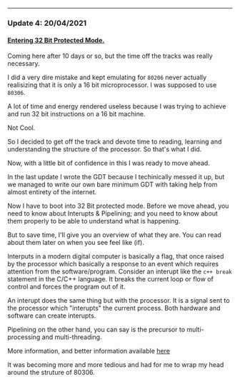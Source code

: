 ___

### Update 4: 20/04/2021

#### [Entering 32 Bit Protected Mode.](logs/update4.md)

Coming here after 10 days or so, but the time off the tracks was really necessary.

I did a very dire mistake and kept emulating for ```80206``` never actually realisizing that it is only a 16 bit microprocessor.
I was supposed to use ```80306```.

A lot of time and energy rendered useless because I was trying to achieve and run 32 bit instructions on a 16 bit machine.

Not Cool.

So I decided to get off the track and devote time to reading, learning and understanding the structure of the processor.
So that's what I did.

Now, with a little bit of confidence in this I was ready to move ahead.

In the last update I wrote the GDT because I techinically messed it up, but we managed to write our own bare minimum GDT with taking help from almost entirety of the internet. 

Now I have to boot into 32 Bit protected mode.
Before we move ahead, you need to know about Interupts & Pipelining; and you need to know about them properly to be able to understand what is happening.

But to save time, I'll give you an overview of what they are. You can read about them later on when you see feel like (if).

Interputs in a modern digital computer is basically a flag, that once raised by the processor which basically a response to an event which requires attention from the software/program. Consider an interupt like the ```c++ break``` statement in the C/C++ language. It breaks the current loop or flow of control and forces the program out of it.

An interupt does the same thing but with the processor. It is a signal sent to the processor which "interupts" the current process. Both hardware and software can create interupts. 

Pipelining on the other hand, you can say is the precursor to multi-processing and multi-threading. 

More information, and better information available [here](https://web.cs.iastate.edu/~prabhu/Tutorial/PIPELINE/pipe_title.html)

It was becoming more and more tedious and had for me to wrap my head around the struture of 80306.
